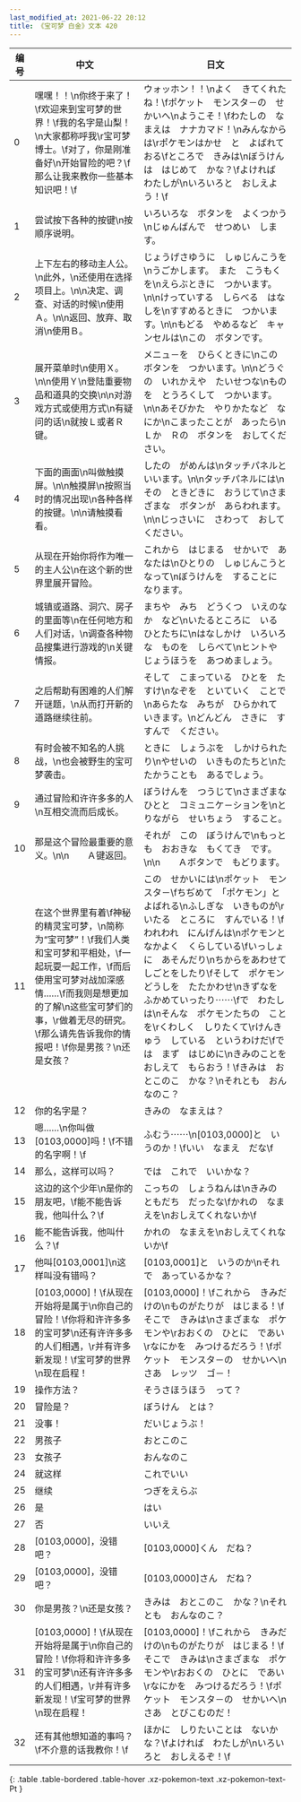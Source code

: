 ```yaml
---
last_modified_at: 2021-06-22 20:12
title: 《宝可梦 白金》文本 420
---
```

| 编号 | 中文 | 日文 |
| ---- | ---- | ---- |
| 0 | 嘿嘿！！\n你终于来了！\f欢迎来到宝可梦的世界！\f我的名字是山梨！\n大家都称呼我\r宝可梦博士。\f对了，你是刚准备好\n开始冒险的吧？\f那么让我来教你一些基本知识吧！\f | ウォッホン！！\nよく　きてくれたね！\fポケット　モンスタ－の　せかいへ\nようこそ！\fわたしの　なまえは　ナナカマド！\nみんなからは\rポケモンはかせ　と　よばれておる\fところで　きみは\nぼうけんは　はじめて　かな？\fよければ　わたしが\nいろいろと　おしえよう！\f |
| 1 | 尝试按下各种的按键\n按顺序说明。 | いろいろな　ボタンを　よくつかう\nじゅんばんで　せつめい　します。 |
| 2 | 上下左右的移动主人公。　\n此外，\n还使用在选择项目上。\n\n决定、调查、对话的时候\n使用Ａ。\n\n返回、放弃、取消\n使用Ｂ。 | じょうげさゆうに　しゅじんこうを\nうごかします。　また　こうもくを\nえらぶときに　つかいます。\n\nけっていする　しらべる　はなしを\nすすめるときに　つかいます。\n\nもどる　やめるなど　キャンセルは\nこの　ボタンです。 |
| 3 | 展开菜单时\n使用Ｘ。\n\n使用Ｙ\n登陆重要物品和道具的交换\n\n对游戏方式或使用方式\n有疑问的话\n就按Ｌ或者Ｒ键。 | メニュ－を　ひらくときに\nこの　ボタンを　つかいます。\n\nどうぐの　いれかえや　たいせつな\nものを　とうろくして　つかいます。\n\nあそびかた　やりかたなど　なにか\nこまったことが　あったら\nＬか　Ｒの　ボタンを　おしてください。 |
| 4 | 下面的画面\n叫做触摸屏。\n\n触摸屏\n按照当时的情况出现\n各种各样的按键。\n\n请触摸看看。 | したの　がめんは\nタッチパネルと　いいます。\n\nタッチパネルには\nその　ときどきに　おうじて\nさまざまな　ボタンが　あらわれます。\n\nじっさいに　さわって　おしてください。 |
| 5 | 从现在开始你将作为唯一的主人公\n在这个新的世界里展开冒险。 | これから　はじまる　せかいで　あなたは\nひとりの　しゅじんこうと　なって\nぼうけんを　することに　なります。 |
| 6 | 城镇或道路、洞穴、房子的里面等\n在任何地方和人们对话，\n调查各种物品搜集进行游戏的\n关键情报。 | まちや　みち　どうくつ　いえのなか　など\nいたるところに　いる　ひとたちに\nはなしかけ　いろいろな　ものを　しらべて\nヒントや　じょうほうを　あつめましょう。 |
| 7 | 之后帮助有困难的人们解开谜题，\n从而打开新的道路继续往前。 | そして　こまっている　ひとを　たすけ\nなぞを　といていく　ことで\nあらたな　みちが　ひらかれて　いきます。\nどんどん　さきに　すすんで　ください。 |
| 8 | 有时会被不知名的人挑战，\n也会被野生的宝可梦袭击。 | ときに　しょうぶを　しかけられたり\nやせいの　いきものたちと\nたたかうことも　あるでしょう。 |
| 9 | 通过冒险和许许多多的人\n互相交流而后成长。 | ぼうけんを　つうじて\nさまざまな　ひとと　コミュニケ－ションを\nとりながら　せいちょう　すること。 |
| 10 | 那是这个冒险最重要的意义。\n\n　　Ａ键返回。 | それが　この　ぼうけんで\nもっとも　おおきな　もくてき　です。\n\n　　Ａボタンで　もどります。 |
| 11 | 在这个世界里有着\f神秘的精灵宝可梦，\n简称为“宝可梦”！\f我们人类和宝可梦和平相处，\f一起玩耍一起工作，\f而后使用宝可梦对战加深感情……\f而我则是想更加的了解\n这些宝可梦们的事，\r做着无尽的研究。\f那么请先告诉我你的情报吧！\f你是男孩？\n还是女孩？ | この　せかいには\nポケット　モンスタ－\fちぢめて　「ポケモン」と　よばれる\nふしぎな　いきものが\rいたる　ところに　すんでいる！\fわれわれ　にんげんは\nポケモンと　なかよく　くらしている\fいっしょに　あそんだり\nちからをあわせて　しごとをしたり\fそして　ポケモンどうしを　たたかわせ\nきずなを　ふかめていったり⋯⋯\fで　わたしは\nそんな　ポケモンたちの　ことを\rくわしく　しりたくて\rけんきゅう　している　というわけだ\fでは　まず　はじめに\nきみのことを　おしえて　もらおう！\fきみは　おとこのこ　かな？\nそれとも　おんなのこ？ |
| 12 | 你的名字是？ | きみの　なまえは？ |
| 13 | 嗯……\n你叫做[0103,0000]吗！\f不错的名字啊！\f | ふむう⋯⋯\n[0103,0000]と　いうのか！\fいい　なまえ　だな\f |
| 14 | 那么，这样可以吗？ | では　これで　いいかな？ |
| 15 | 这边的这个少年\n是你的朋友吧，\f能不能告诉我，他叫什么？\f | こっちの　しょうねんは\nきみの　ともだち　だったな\fかれの　なまえを\nおしえてくれないか\f |
| 16 | 能不能告诉我，他叫什么？\f | かれの　なまえを\nおしえてくれないか\f |
| 17 | 他叫[0103,0001]\n这样叫没有错吗？ | [0103,0001]と　いうのか\nそれで　あっているかな？ |
| 18 | [0103,0000]！\f从现在开始将是属于\n你自己的冒险！\f你将和许许多多的宝可梦\n还有许许多多的人们相遇，\r并有许多新发现！\f宝可梦的世界\n现在启程！ | [0103,0000]！\fこれから　きみだけの\nものがたりが　はじまる！\fそこで　きみは\nさまざまな　ポケモンや\rおおくの　ひとに　であい\rなにかを　みつけるだろう！\fポケット　モンスタ－の　せかいへ\nさあ　レッツ　ゴ－！ |
| 19 | 操作方法？ | そうさほうほう　って？ |
| 20 | 冒险是？ | ぼうけん　とは？ |
| 21 | 没事！ | だいじょうぶ！ |
| 22 | 男孩子 | おとこのこ |
| 23 | 女孩子 | おんなのこ |
| 24 | 就这样 | これでいい |
| 25 | 继续 | つぎをえらぶ |
| 26 | 是 | はい |
| 27 | 否 | いいえ |
| 28 | [0103,0000]，没错吧？ | [0103,0000]くん　だね？ |
| 29 | [0103,0000]，没错吧？ | [0103,0000]さん　だね？ |
| 30 | 你是男孩？\n还是女孩？ | きみは　おとこのこ　かな？\nそれとも　おんなのこ？ |
| 31 | [0103,0000]！\f从现在开始将是属于\n你自己的冒险！\f你将和许许多多的宝可梦\n还有许许多多的人们相遇，\r并有许多新发现！\f宝可梦的世界\n现在启程！ | [0103,0000]！\fこれから　きみだけの\nものがたりが　はじまる！\fそこで　きみは\nさまざまな　ポケモンや\rおおくの　ひとに　であい\rなにかを　みつけるだろう！\fポケット　モンスタ－の　せかいへ\nさあ　とびこむのだ！ |
| 32 | 还有其他想知道的事吗？\f不介意的话我教你！\f | ほかに　しりたいことは　ないかな？\fよければ　わたしが\nいろいろと　おしえるぞ！\f |
{: .table .table-bordered .table-hover .xz-pokemon-text .xz-pokemon-text-Pt }